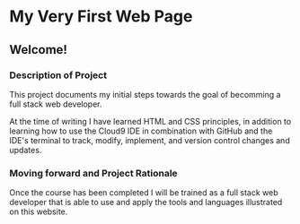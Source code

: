 # My Very First Web Page

## Welcome!

### Description of Project

This project documents my initial steps towards the goal of becomming a full stack web developer.

At the time of writing I have learned HTML and CSS principles, in addition to learning how to use the Cloud9 IDE in combination with GitHub and the IDE's terminal to track, modify, implement, and version control changes and updates.

### Moving forward and Project Rationale

Once the course has been completed I will be trained as a full stack web developer that is able to use and apply the tools and languages illustrated on this website.


